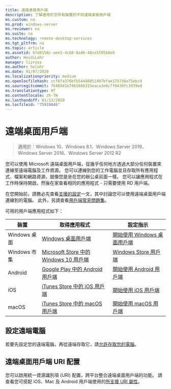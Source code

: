 ```yaml
---
title: 遠端桌面用戶端
description: 了解適用於您所有裝置的不同遠端桌面用戶端
ms.custom: na
ms.prod: windows-server
ms.reviewer: na
ms.suite: na
ms.technology: remote-desktop-services
ms.tgt_pltfrm: na
ms.topic: article
ms.assetid: b7d8158c-aee1-4c60-8a46-40ce5595b8e8
author: HeidiLohr
manager: lizross
ms.author: helohr
ms.date: 01/07/2020
ms.localizationpriority: medium
ms.openlocfilehash: ccf6fa376bfb54498851407bfae175736e75ebc9
ms.sourcegitcommit: 76469d1b7465800315eaca3e0c7f0438fc3939ed
ms.translationtype: HT
ms.contentlocale: zh-TW
ms.lasthandoff: 01/13/2020
ms.locfileid: "75919846"
---
```

# <a name="remote-desktop-clients"></a>遠端桌面用戶端

>適用於：Windows 10、Windows 8.1、Windows Server 2019、Windows Server 2016、Windows Server 2012 R2

您可以使用 Microsoft 遠端桌面用戶端，從幾乎任何地方透過大部分任何裝置來連線至遠端電腦及工作資源。 您可以連線到您的工作電腦並且存取所有應用程式、檔案和網路資源，就像您是坐在您的辦公桌前面一樣。 您可以讓應用程式在工作時保持開啟，然後在家查看相同的應用程式 - 只需要使用 RD 用戶端。

在您開始前，請務必先查看[支援的設定](remote-desktop-supported-config.md)一文，其中討論您可以使用遠端桌面用戶端連線到的電腦。 此外，另請查看[用戶端常見問題集](remote-desktop-client-faq.md)。

可用的用戶端應用程式如下：

| 裝置          | 取得應用程式                                                                                                  | 設定指示                                                                |
|-----------------|-----------------------------------------------------------------------------------------------------------------|-----------------------------------------------------------------------------------|
| Windows 桌面 | [Windows 桌面用戶端](windowsdesktop.md#install-the-client)                                               | [開始使用 Windows 桌面用戶端](windowsdesktop.md) |
| Windows 市集   | [Microsoft Store 中的 Windows 10 用戶端](https://go.microsoft.com/fwlink/?LinkID=616709)                   | [ Windows Store 用戶端](windows.md)          |
| Android         | [Google Play 中的 Android 用戶端](https://play.google.com/store/apps/details?id=com.microsoft.rdc.android)     | [開始使用 Android 用戶端](remote-desktop-android.md) |
| iOS             | [iTunes Store 中的 iOS 用戶端](https://itunes.apple.com/app/microsoft-remote-desktop/id714464092?mt=8)     | [開始使用 iOS 用戶端](remote-desktop-ios.md)         |
| macOS           | [iTunes Store 中的 macOS 用戶端](https://itunes.apple.com/app/microsoft-remote-desktop/id1295203466?mt=12) | [開始使用 macOS 用戶端](remote-desktop-mac.md)       |

## <a name="configuring-the-remote-pc"></a>設定遠端電腦

若要先設定您的遠端電腦，再從遠端存取它，請[允許存取您的電腦](remote-desktop-allow-access.md)。

## <a name="remote-desktop-client-uri-scheme"></a>遠端桌面用戶端 URI 配置

您可以啟用統一資源識別項 (URI) 配置，跨平台整合遠端桌面用戶端的功能。 請查看您可搭配 iOS、Mac 及 Android 用戶端使用的[所支援 URI 屬性](remote-desktop-uri.md)。
